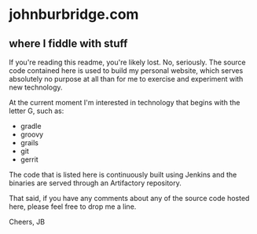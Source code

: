 johnburbridge.com
=================
where I fiddle with stuff
-------------------------

If you're reading this readme, you're likely lost. No, seriously. The source 
code contained here is used to build my personal website, which serves absolutely
no purpose at all than for me to exercise and experiment with new technology. 

At the current moment I'm interested in technology that begins with the letter G,
such as:

* gradle
* groovy
* grails
* git
* gerrit

The code that is listed here is continuously built using Jenkins and the binaries
are served through an Artifactory repository.

That said, if you have any comments about any of the source code hosted here, please
feel free to drop me a line.

Cheers,
JB

 